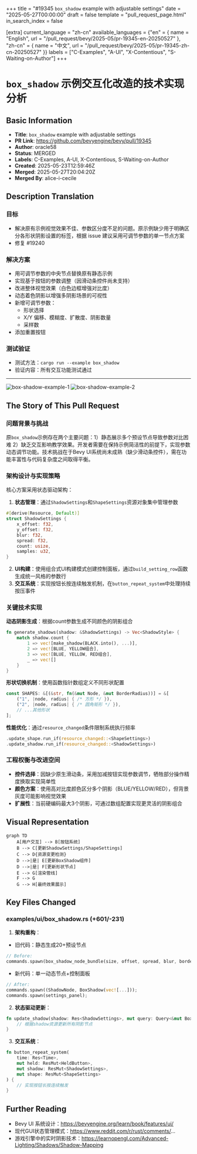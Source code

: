 +++
title = "#19345 `box_shadow` example with adjustable settings"
date = "2025-05-27T00:00:00"
draft = false
template = "pull_request_page.html"
in_search_index = false

[extra]
current_language = "zh-cn"
available_languages = {"en" = { name = "English", url = "/pull_request/bevy/2025-05/pr-19345-en-20250527" }, "zh-cn" = { name = "中文", url = "/pull_request/bevy/2025-05/pr-19345-zh-cn-20250527" }}
labels = ["C-Examples", "A-UI", "X-Contentious", "S-Waiting-on-Author"]
+++

# `box_shadow` 示例交互化改造的技术实现分析

## Basic Information
- **Title**: `box_shadow` example with adjustable settings
- **PR Link**: https://github.com/bevyengine/bevy/pull/19345
- **Author**: oracle58
- **Status**: MERGED
- **Labels**: C-Examples, A-UI, X-Contentious, S-Waiting-on-Author
- **Created**: 2025-05-23T12:59:46Z
- **Merged**: 2025-05-27T20:04:20Z
- **Merged By**: alice-i-cecile

## Description Translation
### 目标
- 解决原有示例视觉效果不佳、参数区分度不足的问题。原示例缺少用于明确区分各形状阴影设置的标签，根据 issue 建议采用可调节参数的单一节点方案
- 修复 #19240

### 解决方案
- 用可调节参数的中央节点替换原有静态示例
- 实现基于按钮的参数调整（因滑动条控件尚未支持）
- 改进整体视觉效果（白色边框增强对比度）
- 动态着色阴影以增强多阴影场景的可视性
- 新增可调节参数：
  - 形状选择
  - X/Y 偏移、模糊度、扩散度、阴影数量
  - 采样数
- 添加重置按钮

### 测试验证
- 测试方法：`cargo run --example box_shadow`
- 验证内容：所有交互功能测试通过

---
![box-shadow-example-1](https://github.com/user-attachments/assets/57586b30-c290-4e3f-9355-5c3f6e9a6406)
![box-shadow-example-2](https://github.com/user-attachments/assets/51a51d2f-dd30-465b-b802-ddb8077adff5)

## The Story of This Pull Request

### 问题背景与挑战
原`box_shadow`示例存在两个主要问题：1）静态展示多个预设节点导致参数对比困难 2）缺乏交互影响教学效果。开发者需要在保持示例简洁性的前提下，实现参数动态调节功能。技术挑战在于Bevy UI系统尚未成熟（缺少滑动条控件），需在功能丰富性与代码复杂度之间取得平衡。

### 架构设计与实现策略
核心方案采用状态驱动架构：
1. **状态管理**：通过`ShadowSettings`和`ShapeSettings`资源对象集中管理参数
```rust
#[derive(Resource, Default)]
struct ShadowSettings {
    x_offset: f32,
    y_offset: f32,
    blur: f32,
    spread: f32,
    count: usize,
    samples: u32,
}
```
2. **UI构建**：使用组合式UI构建模式创建控制面板，通过`build_setting_row`函数生成统一风格的参数行
3. **交互系统**：实现按钮长按连续触发机制，在`button_repeat_system`中处理持续按压事件

### 关键技术实现
**动态阴影生成**：根据count参数生成不同颜色的阴影组合
```rust
fn generate_shadows(shadow: &ShadowSettings) -> Vec<ShadowStyle> {
    match shadow.count {
        1 => vec![make_shadow(BLACK.into(), ...)],
        2 => vec![BLUE, YELLOW组合],
        3 => vec![BLUE, YELLOW, RED组合],
        _ => vec![]
    }
}
```

**形状切换机制**：使用函数指针数组定义不同形状配置
```rust
const SHAPES: &[(&str, fn(&mut Node, &mut BorderRadius))] = &[
    ("1", |node, radius| { /* 方形 */ }),
    ("2", |node, radius| { /* 圆角矩形 */ }),
    // ...其他形状
];
```

**性能优化**：通过`resource_changed`条件限制系统执行频率
```rust
.update_shape.run_if(resource_changed::<ShapeSettings>)
.update_shadow.run_if(resource_changed::<ShadowSettings>)
```

### 工程权衡与改进空间
- **控件选择**：因缺少原生滑动条，采用加减按钮实现参数调节，牺牲部分操作精度换取实现简单性
- **颜色方案**：使用高对比度颜色区分多个阴影（BLUE/YELLOW/RED），但背景灰度可能影响视觉效果
- **扩展性**：当前硬编码最大3个阴影，可通过数组配置实现更灵活的阴影组合

## Visual Representation

```mermaid
graph TD
    A[用户交互] --> B[按钮系统]
    B --> C[更新ShadowSettings/ShapeSettings]
    C --> D{资源变更检测}
    D -->|是| E[更新BoxShadow组件]
    D -->|是| F[更新形状节点]
    E --> G[渲染管线]
    F --> G
    G --> H[最终效果展示]
```

## Key Files Changed

### examples/ui/box_shadow.rs (+601/-231)
1. **架构重构**：
- 旧代码：静态生成20+预设节点
```rust
// Before:
commands.spawn(box_shadow_node_bundle(size, offset, spread, blur, border_radius));
```
- 新代码：单一动态节点+控制面板
```rust
// After:
commands.spawn((ShadowNode, BoxShadow(vec![...])); 
commands.spawn(settings_panel);
```

2. **状态驱动更新**：
```rust
fn update_shadow(shadow: Res<ShadowSettings>, mut query: Query<&mut BoxShadow>) {
    // 根据shadow资源更新所有阴影节点
}
```

3. **交互系统**：
```rust
fn button_repeat_system(
    time: Res<Time>,
    mut held: ResMut<HeldButton>,
    mut shadow: ResMut<ShadowSettings>,
    mut shape: ResMut<ShapeSettings>
) {
    // 实现按钮长按连续触发
}
```

## Further Reading
- Bevy UI 系统设计：https://bevyengine.org/learn/book/features/ui/
- 现代GUI状态管理模式：https://www.reddit.com/r/rust/comments/... 
- 游戏引擎中的实时阴影技术：https://learnopengl.com/Advanced-Lighting/Shadows/Shadow-Mapping